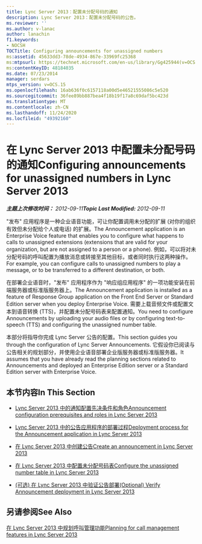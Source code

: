 ```yaml
---
title: Lync Server 2013：配置未分配号码的通知
description: Lync Server 2013：配置未分配号码的公告。
ms.reviewer: ''
ms.author: v-lanac
author: lanachin
f1.keywords:
- NOCSH
TOCTitle: Configuring announcements for unassigned numbers
ms:assetid: 45633dd3-78de-4934-867e-33969fc25368
ms:mtpsurl: https://technet.microsoft.com/en-us/library/Gg425944(v=OCS.15)
ms:contentKeyID: 48184035
ms.date: 07/23/2014
manager: serdars
mtps_version: v=OCS.15
ms.openlocfilehash: 16ab636f0c6157118a00d5e46521555086c5e520
ms.sourcegitcommit: 36fee89bb887bea4f18b19f17a8c69daf5bc423d
ms.translationtype: MT
ms.contentlocale: zh-CN
ms.lasthandoff: 11/24/2020
ms.locfileid: "49392160"
---
```

# <a name="configuring-announcements-for-unassigned-numbers-in-lync-server-2013"></a><span data-ttu-id="97e2d-103">在 Lync Server 2013 中配置未分配号码的通知</span><span class="sxs-lookup"><span data-stu-id="97e2d-103">Configuring announcements for unassigned numbers in Lync Server 2013</span></span>

<div data-xmlns="http://www.w3.org/1999/xhtml">

<div class="topic" data-xmlns="http://www.w3.org/1999/xhtml" data-msxsl="urn:schemas-microsoft-com:xslt" data-cs="https://msdn.microsoft.com/">

<div data-asp="https://msdn2.microsoft.com/asp">



</div>

<div id="mainSection">

<div id="mainBody"><span data-ttu-id="97e2d-104">

<span> </span></span><span class="sxs-lookup"><span data-stu-id="97e2d-104">

<span> </span></span></span>

<span data-ttu-id="97e2d-105">_**主题上次修改时间：** 2012-09-11_</span><span class="sxs-lookup"><span data-stu-id="97e2d-105">_**Topic Last Modified:** 2012-09-11_</span></span>

<span data-ttu-id="97e2d-106">"发布" 应用程序是一种企业语音功能，可让你配置调用未分配的扩展 (对你的组织有效但未分配给个人或电话) 的扩展。</span><span class="sxs-lookup"><span data-stu-id="97e2d-106">The Announcement application is an Enterprise Voice feature that enables you to configure what happens to calls to unassigned extensions (extensions that are valid for your organization, but are not assigned to a person or a phone).</span></span> <span data-ttu-id="97e2d-107">例如，可以将对未分配号码的呼叫配置为播放消息或转接至其他目标，或者同时执行这两种操作。</span><span class="sxs-lookup"><span data-stu-id="97e2d-107">For example, you can configure calls to unassigned numbers to play a message, or to be transferred to a different destination, or both.</span></span>

<span data-ttu-id="97e2d-108">在部署企业语音时，"发布" 应用程序作为 "响应组应用程序" 的一项功能安装在前端服务器或标准版服务器上。</span><span class="sxs-lookup"><span data-stu-id="97e2d-108">The Announcement application is installed as a feature of Response Group application on the Front End Server or Standard Edition server when you deploy Enterprise Voice.</span></span> <span data-ttu-id="97e2d-109">需要上载音频文件或配置文本到语音转换 (TTS)，并配置未分配号码表来配置通知。</span><span class="sxs-lookup"><span data-stu-id="97e2d-109">You need to configure Announcements by uploading your audio files or by configuring text-to-speech (TTS) and configuring the unassigned number table.</span></span>

<span data-ttu-id="97e2d-110">本部分将指导你完成 Lync Server 公告的配置。</span><span class="sxs-lookup"><span data-stu-id="97e2d-110">This section guides you through the configuration of Lync Server Announcements.</span></span> <span data-ttu-id="97e2d-111">它假设你已阅读与公告相关的规划部分，并使用企业语音部署企业版服务器或标准版服务器。</span><span class="sxs-lookup"><span data-stu-id="97e2d-111">It assumes that you have already read the planning sections related to Announcements and deployed an Enterprise Edition server or a Standard Edition server with Enterprise Voice.</span></span>

<div>

## <a name="in-this-section"></a><span data-ttu-id="97e2d-112">本节内容</span><span class="sxs-lookup"><span data-stu-id="97e2d-112">In This Section</span></span>

  - [<span data-ttu-id="97e2d-113">Lync Server 2013 中的通知配置先决条件和角色</span><span class="sxs-lookup"><span data-stu-id="97e2d-113">Announcement configuration prerequisites and roles in Lync Server 2013</span></span>](lync-server-2013-announcement-configuration-prerequisites-and-roles.md)

  - [<span data-ttu-id="97e2d-114">Lync Server 2013 中的公告应用程序的部署过程</span><span class="sxs-lookup"><span data-stu-id="97e2d-114">Deployment process for the Announcement application in Lync Server 2013</span></span>](lync-server-2013-deployment-process-for-the-announcement-application.md)

  - [<span data-ttu-id="97e2d-115">在 Lync Server 2013 中创建公告</span><span class="sxs-lookup"><span data-stu-id="97e2d-115">Create an announcement in Lync Server 2013</span></span>](lync-server-2013-create-an-announcement.md)

  - [<span data-ttu-id="97e2d-116">在 Lync Server 2013 中配置未分配号码表</span><span class="sxs-lookup"><span data-stu-id="97e2d-116">Configure the unassigned number table in Lync Server 2013</span></span>](lync-server-2013-configure-the-unassigned-number-table.md)

  - [<span data-ttu-id="97e2d-117"> (可选) 在 Lync Server 2013 中验证公告部署</span><span class="sxs-lookup"><span data-stu-id="97e2d-117">(Optional) Verify Announcement deployment in Lync Server 2013</span></span>](lync-server-2013-optional-verify-announcement-deployment.md)

</div>

<div>

## <a name="see-also"></a><span data-ttu-id="97e2d-118">另请参阅</span><span class="sxs-lookup"><span data-stu-id="97e2d-118">See Also</span></span>


[<span data-ttu-id="97e2d-119">在 Lync Server 2013 中规划呼叫管理功能</span><span class="sxs-lookup"><span data-stu-id="97e2d-119">Planning for call management features in Lync Server 2013</span></span>](lync-server-2013-planning-for-call-management-features.md)  
  

<span data-ttu-id="97e2d-120"></div>

</div>

<span> </span>

</div>

</div>

</span><span class="sxs-lookup"><span data-stu-id="97e2d-120"></div>

</div>

<span> </span>

</div>

</div>

</span></span></div>

